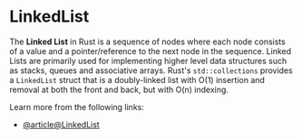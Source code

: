 # LinkedList

The **Linked List** in Rust is a sequence of nodes where each node consists of a value and a pointer/reference to the next node in the sequence. Linked Lists are primarily used for implementing higher level data structures such as stacks, queues and associative arrays. Rust's `std::collections` provides a `LinkedList` struct that is a doubly-linked list with O(1) insertion and removal at both the front and back, but with O(n) indexing.

Learn more from the following links:

- [@article@LinkedList](https://doc.rust-lang.org/std/collections/struct.LinkedList.html)